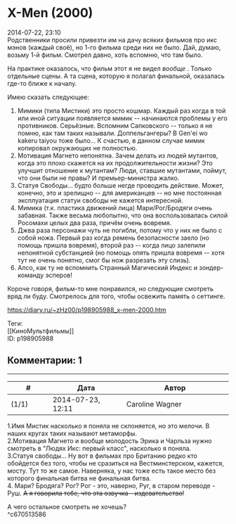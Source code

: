X-Men (2000)
============

  
2014-07-22, 23:10  
 Родственники просили привезти им на дачу всяких фильмов про икс мэнов (каждый своё), но 1-го фильма среди них не было. Дай, думаю, возьму 1-й фильм. Смотрел давно, хоть вспомню, что там было.   
   
 На практике оказалось, что фильм этот я не видел  *вообще*  . Только отдельные сцены. А та сцена, которую я полагал финальной, оказалась где-то ближе к началу.   
   
 Имею сказать следующее:   
 1. Мимики (типа Мистики) это просто кошмар. Каждый раз когда в той или иной ситуации появляется мимик -- начинаются проблемы у его противников. Серьёзные. Вспомним Сапковского -- только я не помню, как там таких называли. Доппельгангеры? В Gen'ei wo kakeru taiyou тоже было... К счастью, в данном случае мимик копировал окружающих не полностью.   
 2. Мотивация Магнето непонятна. Зачем делать из людей мутантов, когда это плохо скажется на их продолжительности жизни? Это улучшит отношение к мутантам? Люди, ставшие мутантами, поймут, что они были не правы? И премьер-министра жалко.   
 3. Статуя Свободы... будто больше негде проводить действие. Может, конечно, это и зрелищно -- для американцев -- но мне постоянная эксплуатация статуи свободы не кажется интересной.   
 4. Мимика (т.к. пластика движений лица) Мари/Рог/Бродяги очень забавная. Также весьма любопытно, что она воспользовалась силой Росомахи целых два раза, причём очень вовремя.   
 5. Джва раза персонажи чуть не погибли, потому что у них не было с собой ножа. Первый раз когда ремень безопасности заело (но помощь пришла вовремя), второй раз -- когда лицо залепили непонятной субстанцией (но помощь опять пришла вовремя -- хотя тут не очень понятно, смог бы нож разрезать эту слизь).   
 6. Алсо, как ту не вспомнить Странный Магический Индекс и зондер-команду эсперов!   
   
 Короче говоря, фильм-то мне понравился, но следующие смотреть вряд ли буду. Смотрелось для того, чтобы освежить память о сеттинге.   
  
<https://diary.ru/~zHz00/p198905988_x-men-2000.htm>  
  
Теги:  
[[КиноМультфильмы]]  
ID: p198905988  


Комментарии: 1
--------------

  


---



|         #         |              Дата              |                     Автор                     |           ID           |
| --- | --- | --- | --- |
| (1/1) | 2014-07-23, 12:11 | Caroline Wagner | c670513586 |

  
 1.Имя Мистик насколько я поняла не склоняется, но это мелочи. В наших кругах таких называют метаморфы.   
 2.Мотивация Магнето и вообще молодость Эрика и Чарльза нужно смотреть в "Людях Икс: первый класс", насколько я поняла.   
 3.Статуя свободы... Ну вот в фильмах про Британию редко кто обойдется без того, чтобы не сразиться на Вестминстерском, кажется, мосту. Тут то же самое. Наверняка, у нас тоже есть такое место без которого финальная битва не финальная битва.   
 4. Мари? Бродяга? Рог? Рог - это, наверно, Руг, в старом переводе - Руш.  ~~А я говорила тебе, что эта озвучка - издевательство!~~    
   
 А чего остальное смотреть не хочешь?   
 ^c670513586